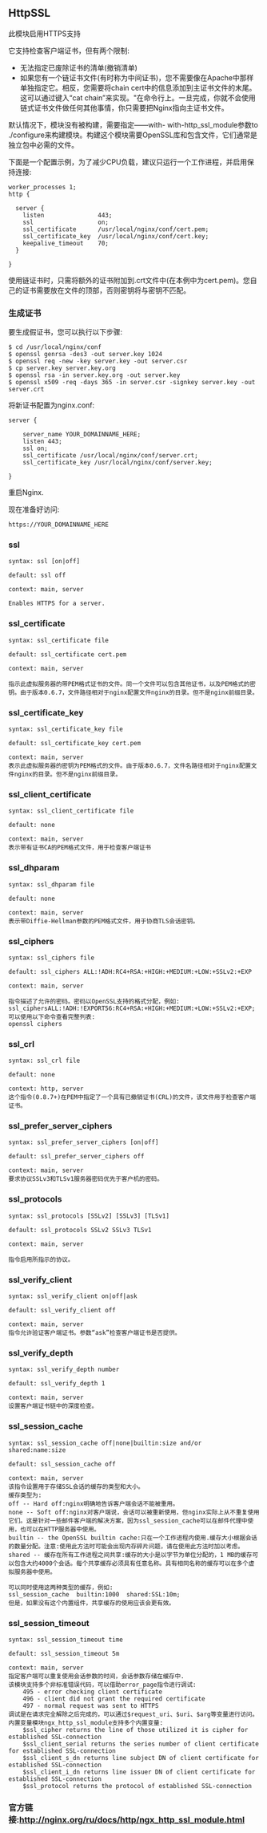 ## HttpSSL

此模块启用HTTPS支持

它支持检查客户端证书，但有两个限制:

- 无法指定已废除证书的清单(撤销清单)
- 如果您有一个链证书文件(有时称为中间证书)，您不需要像在Apache中那样单独指定它。相反，您需要将chain cert中的信息添加到主证书文件的末尾。这可以通过键入“cat chain”来实现。"在命令行上。一旦完成，你就不会使用链式证书文件做任何其他事情，你只需要把Nginx指向主证书文件。

默认情况下，模块没有被构建，需要指定——with- with-http_ssl_module参数to ./configure来构建模块。构建这个模块需要OpenSSL库和包含文件，它们通常是独立包中必需的文件。

下面是一个配置示例，为了减少CPU负载，建议只运行一个工作进程，并启用保持连接:

```nginx
worker_processes 1;
http {

  server {
    listen               443;
    ssl                  on;
    ssl_certificate      /usr/local/nginx/conf/cert.pem;
    ssl_certificate_key  /usr/local/nginx/conf/cert.key;
    keepalive_timeout    70;
  }

}
```

使用链证书时，只需将额外的证书附加到.crt文件中(在本例中为cert.pem)。您自己的证书需要放在文件的顶部，否则密钥将与密钥不匹配。

### 生成证书

要生成假证书，您可以执行以下步骤:

```nginx
$ cd /usr/local/nginx/conf
$ openssl genrsa -des3 -out server.key 1024
$ openssl req -new -key server.key -out server.csr
$ cp server.key server.key.org
$ openssl rsa -in server.key.org -out server.key
$ openssl x509 -req -days 365 -in server.csr -signkey server.key -out server.crt
```

将新证书配置为nginx.conf:

```nginx
server {

    server_name YOUR_DOMAINNAME_HERE;
    listen 443;
    ssl on;
    ssl_certificate /usr/local/nginx/conf/server.crt;
    ssl_certificate_key /usr/local/nginx/conf/server.key;

}
```

重启Nginx.

现在准备好访问:

```nginx
https://YOUR_DOMAINNAME_HERE
```

### ssl

```nginx
syntax: ssl [on|off]

default: ssl off

context: main, server

Enables HTTPS for a server.
```

### ssl_certificate

```nginx
syntax: ssl_certificate file

default: ssl_certificate cert.pem

context: main, server

指示此虚拟服务器的带PEM格式证书的文件。同一个文件可以包含其他证书，以及PEM格式的密钥。由于版本0.6.7，文件路径相对于nginx配置文件nginx的目录。但不是nginx前缀目录。
```

### ssl_certificate_key

```nginx
syntax: ssl_certificate_key file

default: ssl_certificate_key cert.pem

context: main, server
表示此虚拟服务器的密钥为PEM格式的文件。由于版本0.6.7，文件名路径相对于nginx配置文件nginx的目录。但不是nginx前缀目录。
```

### ssl_client_certificate

```nginx
syntax: ssl_client_certificate file

default: none

context: main, server
表示带有证书CA的PEM格式文件，用于检查客户端证书
```

### ssl_dhparam

```nginx
syntax: ssl_dhparam file

default: none

context: main, server
表示带Diffie-Hellman参数的PEM格式文件，用于协商TLS会话密钥。
```

### ssl_ciphers

```nginx
syntax: ssl_ciphers file

default: ssl_ciphers ALL:!ADH:RC4+RSA:+HIGH:+MEDIUM:+LOW:+SSLv2:+EXP

context: main, server

指令描述了允许的密码。密码以OpenSSL支持的格式分配，例如:
ssl_ciphersALL:!ADH:!EXPORT56:RC4+RSA:+HIGH:+MEDIUM:+LOW:+SSLv2:+EXP;
可以使用以下命令查看完整列表:
openssl ciphers
```

### ssl_crl

```nginx
syntax: ssl_crl file

default: none

context: http, server
这个指令(0.8.7+)在PEM中指定了一个具有已撤销证书(CRL)的文件，该文件用于检查客户端证书。
```

### ssl_prefer_server_ciphers

```nginx
syntax: ssl_prefer_server_ciphers [on|off]

default: ssl_prefer_server_ciphers off

context: main, server
要求协议SSLv3和TLSv1服务器密码优先于客户机的密码。
```

### ssl_protocols

```nginx
syntax: ssl_protocols [SSLv2] [SSLv3] [TLSv1]

default: ssl_protocols SSLv2 SSLv3 TLSv1

context: main, server

指令启用所指示的协议。
```

### ssl_verify_client

```nginx
syntax: ssl_verify_client on|off|ask

default: ssl_verify_client off

context: main, server
指令允许验证客户端证书。参数“ask”检查客户端证书是否提供。
```

### ssl_verify_depth

```nginx
syntax: ssl_verify_depth number

default: ssl_verify_depth 1

context: main, server
设置客户端证书链中的深度检查。
```

### ssl_session_cache

```nginx
syntax: ssl_session_cache off|none|builtin:size and/or shared:name:size

default: ssl_session_cache off

context: main, server
该指令设置用于存储SSL会话的缓存的类型和大小。
缓存类型为:
off -- Hard off:nginx明确地告诉客户端会话不能被重用。
none -- Soft off:nginx对客户端说，会话可以被重新使用，但nginx实际上从不重复使用它们。这是针对一些邮件客户端的解决方案，因为ssl_session_cache可以在邮件代理中使用，也可以在HTTP服务器中使用。
builtin -- the OpenSSL builtin cache:只在一个工作进程内使用.缓存大小根据会话的数量分配。注意:使用此方法时可能会出现内存碎片问题，请在使用此方法时加以考虑。
shared -- 缓存在所有工作进程之间共享:缓存的大小是以字节为单位分配的，1 MB的缓存可以包含大约4000个会话。每个共享缓存必须具有任意名称。具有相同名称的缓存可以在多个虚拟服务器中使用。

可以同时使用这两种类型的缓存，例如:
ssl_session_cache  builtin:1000  shared:SSL:10m;
但是，如果没有这个内置组件，共享缓存的使用应该会更有效。
```

### ssl_session_timeout

```nginx
syntax: ssl_session_timeout time

default: ssl_session_timeout 5m

context: main, server
指定客户端可以重复使用会话参数的时间，会话参数存储在缓存中.
该模块支持多个非标准错误代码，可以借助error_page指令进行调试:
	495 - error checking client certificate
	496 - client did not grant the required certificate
	497 - normal request was sent to HTTPS
调试是在请求完全解除之后完成的，可以通过$request_uri、$uri、$arg等变量进行访问。内置变量模块ngx_http_ssl_module支持多个内置变量:
	$ssl_cipher returns the line of those utilized it is cipher for established SSL-connection
	$ssl_client_serial returns the series number of client certificate for established SSL-connection
	$ssl_client_s_dn returns line subject DN of client certificate for established SSL-connection
	$ssl_client_i_dn returns line issuer DN of client certificate for established SSL-connection
	$ssl_protocol returns the protocol of established SSL-connection
```

### 官方链接:http://nginx.org/ru/docs/http/ngx_http_ssl_module.html

